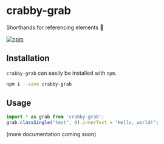 # crabby-grab
Shorthands for referencing elements 🦀

[![npm](https://img.shields.io/npm/v/crabby-grab?label=npm%20version)](https://www.npmjs.com/package/crabby-grab)
## Installation
`crabby-grab` can easily be installed with `npm`.
```bash
npm i --save crabby-grab
```
## Usage
```javascript
import * as grab from 'crabby-grab';
grab.classSingle("test", 0).innerText = "Hello, world!";
```
(more documentation coming soon)
